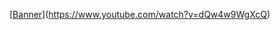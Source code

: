 [[Banner](https://github.com/notmehul/notmehul/blob/master/welcomebanner.png)](https://www.youtube.com/watch?v=dQw4w9WgXcQ)
